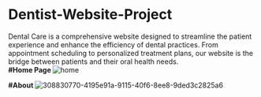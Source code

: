 # Dentist-Website-Project
Dental Care is a comprehensive website designed to streamline the patient experience and enhance the efficiency of dental practices. From appointment scheduling to personalized treatment plans, our website is the bridge between patients and their oral health needs. <br>
<strong> #Home Page </strong>
![home](https://github.com/Itsme-Kunal/Dentist-Website-/assets/140551494/08125c1d-86fd-41bf-aafd-f2b910f83ff4)

<strong> #About </strong>
![308830770-4195e91a-9115-40f6-8ee8-9ded3c2825a6](https://github.com/Itsme-Kunal/Dentist-Website-/assets/140551494/11e2546d-e0a6-4f21-ab31-f6f6f59b5cc5)

